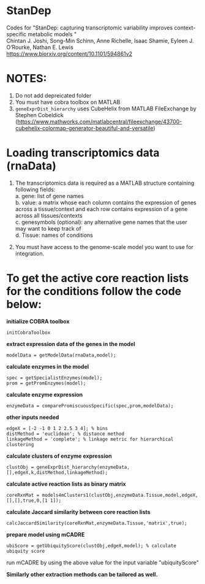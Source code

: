 # StanDep
Codes for "StanDep: capturing transcriptomic variability improves context-specific metabolic models "   
Chintan J. Joshi, Song-Min Schinn, Anne Richelle, Isaac Shamie, Eyleen J. O’Rourke, Nathan E. Lewis
https://www.biorxiv.org/content/10.1101/594861v2

# NOTES:
1. Do not add depreicated folder  
2. You must have cobra toolbox on MATLAB  
3. ```geneExprDist_hierarchy``` uses CubeHelix from MATLAB FileExchange by Stephen Cobeldick (https://www.mathworks.com/matlabcentral/fileexchange/43700-cubehelix-colormap-generator-beautiful-and-versatile)

# Loading transcriptomics data (rnaData)
1. The transcriptomics data is required as a MATLAB structure containing following fields:   
  a. gene: list of gene names    
  b. value: a matrix whose each column contains the expression of genes across a tissue/context and each row contains expression of a gene across all tissues/contexts     
  c. genesymbols (optional): any alternative gene names that the user may want to keep track of   
  d. Tissue: names of conditions   

2. You must have access to the genome-scale model you want to use for integration.

# To get the active core reaction lists for the conditions follow the code below:
**initialize COBRA toolbox**  
```
initCobraToolbox
```

**extract expression data of the genes in the model**   
```
modelData = getModelData(rnaData,model);
```

**calculate enzymes in the model**  
```
spec = getSpecialistEnzymes(model);  
prom = getPromEnzymes(model);
```

**calculate enzyme expression**   
```
enzymeData = comparePromiscuousSpecific(spec,prom,modelData);
```

**other inputs needed**  
```
edgeX = [-2 -1 0 1 2 2.5 3 4]; % bins  
distMethod = 'euclidean'; % distance method  
linkageMethod = 'complete'; % linkage metric for hierarchical clustering
```

**calculate clusters of enzyme expression**   
```
clustObj = geneExprDist_hierarchy(enzymeData,[],edgeX,k,distMethod,linkageMethod);
```

**calculate active reaction lists as binary matrix**    
```
coreRxnMat = models4mClusters1(clustObj,enzymeData.Tissue,model,edgeX,[],[],true,0,[1 1]); 
```
**calculate Jaccard similarity between core reaction lists**   
```
calcJaccardSimilarity(coreRxnMat,enzymeData.Tissue,'matrix',true);
```
**prepare model using mCADRE**   
```
ubiScore = getUbiquityScore(clustObj,edgeX,model); % calculate ubiquity score
```
run mCADRE by using the above value for the input variable "ubiquityScore"  

**Similarly other extraction methods can be tailored as well.**  

